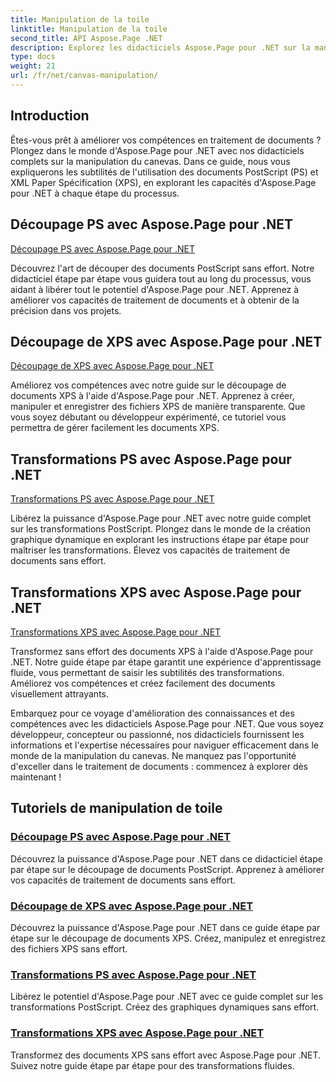 ```yaml
---
title: Manipulation de la toile
linktitle: Manipulation de la toile
second_title: API Aspose.Page .NET
description: Explorez les didacticiels Aspose.Page pour .NET sur la manipulation du canevas. Découper et transformer des documents PS et XPS en toute simplicité. Améliorez vos compétences en traitement de documents.
type: docs
weight: 21
url: /fr/net/canvas-manipulation/
---
```


## Introduction

Êtes-vous prêt à améliorer vos compétences en traitement de documents ? Plongez dans le monde d'Aspose.Page pour .NET avec nos didacticiels complets sur la manipulation du canevas. Dans ce guide, nous vous expliquerons les subtilités de l'utilisation des documents PostScript (PS) et XML Paper Spécification (XPS), en explorant les capacités d'Aspose.Page pour .NET à chaque étape du processus.

## Découpage PS avec Aspose.Page pour .NET
[Découpage PS avec Aspose.Page pour .NET](./clippingps/)

Découvrez l'art de découper des documents PostScript sans effort. Notre didacticiel étape par étape vous guidera tout au long du processus, vous aidant à libérer tout le potentiel d'Aspose.Page pour .NET. Apprenez à améliorer vos capacités de traitement de documents et à obtenir de la précision dans vos projets.

## Découpage de XPS avec Aspose.Page pour .NET
[Découpage de XPS avec Aspose.Page pour .NET](./clippingxps/)

Améliorez vos compétences avec notre guide sur le découpage de documents XPS à l'aide d'Aspose.Page pour .NET. Apprenez à créer, manipuler et enregistrer des fichiers XPS de manière transparente. Que vous soyez débutant ou développeur expérimenté, ce tutoriel vous permettra de gérer facilement les documents XPS.

## Transformations PS avec Aspose.Page pour .NET
[Transformations PS avec Aspose.Page pour .NET](./transformationsps/)

Libérez la puissance d'Aspose.Page pour .NET avec notre guide complet sur les transformations PostScript. Plongez dans le monde de la création graphique dynamique en explorant les instructions étape par étape pour maîtriser les transformations. Élevez vos capacités de traitement de documents sans effort.

## Transformations XPS avec Aspose.Page pour .NET
[Transformations XPS avec Aspose.Page pour .NET](./transformationsxps/)

Transformez sans effort des documents XPS à l'aide d'Aspose.Page pour .NET. Notre guide étape par étape garantit une expérience d'apprentissage fluide, vous permettant de saisir les subtilités des transformations. Améliorez vos compétences et créez facilement des documents visuellement attrayants.

Embarquez pour ce voyage d'amélioration des connaissances et des compétences avec les didacticiels Aspose.Page pour .NET. Que vous soyez développeur, concepteur ou passionné, nos didacticiels fournissent les informations et l'expertise nécessaires pour naviguer efficacement dans le monde de la manipulation du canevas. Ne manquez pas l'opportunité d'exceller dans le traitement de documents : commencez à explorer dès maintenant !
## Tutoriels de manipulation de toile
### [Découpage PS avec Aspose.Page pour .NET](./clippingps/)
Découvrez la puissance d'Aspose.Page pour .NET dans ce didacticiel étape par étape sur le découpage de documents PostScript. Apprenez à améliorer vos capacités de traitement de documents sans effort.
### [Découpage de XPS avec Aspose.Page pour .NET](./clippingxps/)
Découvrez la puissance d'Aspose.Page pour .NET dans ce guide étape par étape sur le découpage de documents XPS. Créez, manipulez et enregistrez des fichiers XPS sans effort.
### [Transformations PS avec Aspose.Page pour .NET](./transformationsps/)
Libérez le potentiel d'Aspose.Page pour .NET avec ce guide complet sur les transformations PostScript. Créez des graphiques dynamiques sans effort.
### [Transformations XPS avec Aspose.Page pour .NET](./transformationsxps/)
Transformez des documents XPS sans effort avec Aspose.Page pour .NET. Suivez notre guide étape par étape pour des transformations fluides.